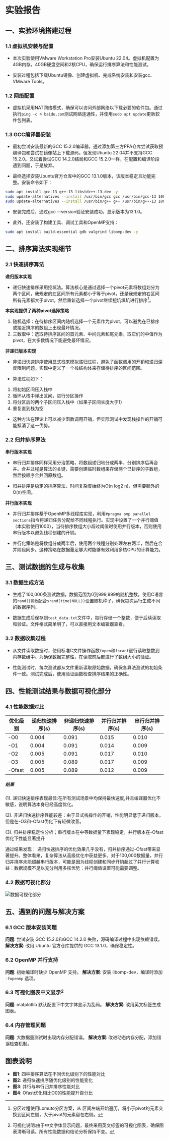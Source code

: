 # 实验报告
## 一、实验环境搭建过程

### 1.1 虚拟机安装与配置
- 本次实验使用VMware Workstation Pro安装Ubuntu 22.04。虚拟机配置为4GB内存，40GB硬盘空间和2核CPU，确保运行排序算法和性能测试。

- 安装过程包括下载Ubuntu镜像、创建虚拟机、完成系统安装和安装gcc、VMware Tools。

### 1.2 网络配置
- 虚拟机采用NAT网络模式，确保可以访问外部网络以下载必要的软件包。通过执行`ping -c 4 baidu.com`测试网络连通性，并使用`sudo apt update`更新软件包列表。

### 1.3 GCC编译器安装
- 最初尝试安装最新的GCC 15.2.0编译器，通过添加第三方PPA仓库尝试获取预编译包和尝试在镜像站上下载源码，但发现Ubuntu 22.04并不支持GCC 15.2.0。又试着尝试GCC 14.2.0结局和GCC 15.2.0一样，在配置和编译阶段遇到问题，于是放弃。

- 最终选择安装Ubuntu官方仓库中的GCC 13.1.0版本，该版本稳定且功能完整。安装命令如下：
```bash
sudo apt install gcc-13 g++-13 libstdc++-13-dev -y
sudo update-alternatives --install /usr/bin/gcc gcc /usr/bin/gcc-13 100
sudo update-alternatives --install /usr/bin/g++ g++ /usr/bin/g++-13 100
```

- 安装完成后，通过gcc --version验证安装成功，显示版本为13.1.0。

- 此外，还安装了构建工具、调试工具和OpenMP支持：

```bash
sudo apt install build-essential gdb valgrind libomp-dev -y
```

## 二、排序算法实现细节

### 2.1 快速排序算法

**递归版本实现**

- 递归快速排序采用挖坑法。算法核心是通过选择一个pivot元素将数组划分为两个区间，~~我规定的~~左区间所有元素都小于等于pivot，~~还是我规定的~~右区间所有元素都大于pivot，然后重新选择一个pivot继续挖坑填坑进行排序[^1]。

**本实现提供了两种pivot选择策略**

1.  随机选择：在待排序区间内随机选择一个元素作为pivot，可以避免在已排序或接近排序的数组上出现最坏情况。
2.  三数取中：选取待排序区间的首元素、中间元素和尾元素，取它们的中值作为pivot，在大多数情况下能避免最坏情况。

[^1]:分区过程使用Lomuto分区方案，从 区间左端开始遍历，将小于pivot的元素交换到区间左侧，大于pivot的元素留在右侧。

**非递归版本实现**

- 非递归快速排序使用显式栈来模拟递归过程，避免了函数调用的开销和递归深度限制问题。实现中定义了一个栈结构体来存储待排序的区间范围。

- 算法过程如下：

1.  将初始区间压入栈中
2.  循环从栈中弹出区间，进行分区操作
3.  将分区后的两个子区间压入栈中（如果子区间长度大于1）
4.  重复直到栈为空

- 这种方法在理论上可以减少函数调用开销，但实际测试中发现栈操作的开销可能抵消了这一优势。

### 2.2 归并排序算法

**串行版本实现**

- 串行归并排序同样采用分治策略，将数组递归地分成两半，分别排序后再合并。合并过程是算法的关键，需要创建临时数组来存储两个已排序的子数组，然后按顺序合并回原数组。

- 归并排序是稳定的排序算法，时间复杂度始终为O(n log2 n)，但需要额外的O(n)空间。


**并行版本实现**

- 并行归并排序基于OpenMP多线程库实现，利用` #pragma omp parallel sections `指令将递归任务分配给不同线程执行。实现中设置了一个并行阈值（本实验使用1000），当待排序数组大小超过阈值时使用并行版本，否则使用串行版本以避免线程创建的开销。

- 并行化策略是将数组分成两半后，使用两个线程分别处理左右两半，然后在合并阶段同步。这种策略在数据量足够大时能够有效利用多核CPU的计算能力。

## 三、测试数据的生成与收集

### 3.1 数据生成方法

- 生成了100,000条测试数据，数据范围为0到999,999的随机整数。使用C语言的`rand()函数`配合`srand(time(NULL))`设置随机种子，确保每次运行生成不同的数据序列。

- 数据生成后保存到`test_data.txt`文件中，每行存储一个整数，便于后续读取和验证。文件格式简单明了，可以直接用文本编辑器查看。

### 3.2 数据收集过程

- 从文件读取数据时，使用标准C文件操作函数`fopen`和`fscanf`逐行读取整数到内存数组中。为确保数据完整性，在读取前后都进行了数组大小的验证。

- 性能测试时，每次测试都从文件重新读取原始数据，确保各算法测试的初始条件一致。测试完成后，使用验证函数检查排序结果的正确性。

## 四、性能测试结果与数据可视化部分

### 4.1 性能数据对比

| 优化级别 | 递归快速排序(s) | 非递归快速排序(s) | 并行归并排序(s) | 串行归并排序(s) |
|----------|-----------------|-------------------|-----------------|-----------------|
| -O0      | 0.004           | 0.091             | 0.015           | 0.010           |
| -O1      | 0.004           | 0.091             | 0.014           | 0.009           |
| -O2      | 0.005           | 0.091             | 0.017           | 0.010           |
| -O3      | 0.005           | 0.089             | 0.017           | 0.009           |
| -Ofast   | 0.005           | 0.089             | 0.012           | 0.009           |

##### 结果

(1). 递归快速排序表现最佳:在所有测试场景中均保持最快速度,并且编译器优化不敏感，说明算法本身已经高度优化。

(2). 非递归快速排序性能较差：由于显式栈操作的开销，性能明显低于递归版本，但是在-O3和-Ofast优化下有轻微改善。

(3). 归并排序稳定性分析；串行版本在中等数据量下表现稳定，并行版本在-Ofast优化下性能显著提升

通过结果发现： 递归快速排序的优化效果几乎没有，归并排序通过-Ofast带来显著提升。整体看来，复杂算法从高级优化中获益更多。对于100,000数据量，并行归并排序未能超越串行版本，可能是因为线程创建和同步开销超过了并行计算收益：数据规模不足以充分利用多核优势：并行阈值设置可能需要调整。

### 4.2 数据可视化部分
![数据可视化部分](performance_analysis_en.png)

## 五、遇到的问题与解决方案

### 6.1 GCC 版本安装问题
**问题**: 尝试安装 GCC 15.2.0和GCC 14.2.0 失败，源码编译过程中出现依赖错误。
**解决方案**: 改用 Ubuntu 官方仓库提供的 GCC 13.1.0，确保稳定性。

### 6.2 OpenMP 并行支持
**问题**: 初始编译时缺少 OpenMP 支持。
**解决方案**: 安装 libomp-dev，编译时添加 `-fopenmp` 选项。

### 6.3 可视化图表中文显示[^2]
**问题**: matplotlib 默认配置下中文字体显示为乱码。
**解决方案**: 改用英文标签生成图表。

### 6.4 内存管理问题
**问题**: 大数据量测试时出现内存分配错误。
**解决方案**: 改进动态内存分配，添加错误检查机制。

[^2]:可视化说明:由于中文字体显示问题，最终采用英文标签的可视化图表，确保图表清晰可读。所有性能数据和结论分析保持不变。

## 图表说明
- **图1**: 四种排序算法在不同优化级别下的性能对比
- **图2**: 递归快速排序随优化级别的性能变化
- **图3**: 并行与串行归并排序性能对比  
- **图4**: Ofast优化相比O0的性能提升百分比


